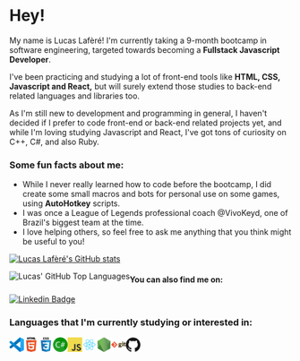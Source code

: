 # Hey!

My name is Lucas Lafèré! I'm currently taking a 9-month bootcamp in software engineering, targeted towards becoming a **Fullstack Javascript Developer**.


I've been practicing and studying a lot of front-end tools like **HTML, CSS, Javascript and React,** but will surely extend those studies to back-end related languages and libraries too.


As I'm still new to development and programming in general, I haven't decided if I prefer to code front-end or back-end related projects yet, and while I'm loving studying Javascript and React, I've got tons of curiosity on C++, C#, and also Ruby.

### Some fun facts about me:

- While I never really learned how to code before the bootcamp, I did create some small macros and bots for personal use on some games, using **AutoHotkey** scripts.
- I was once a League of Legends professional coach @VivoKeyd, one of Brazil's biggest team at the time.
- I love helping others, so feel free to ask me anything that you think might be useful to you!


[![Lucas Lafèré's GitHub stats](https://github-readme-stats.vercel.app/api?username=lucaslafere)](https://github.com/lucaslafere/github-readme-stats)

<img align="left" alt="Lucas' GitHub Top Languages" src="https://github-readme-stats.vercel.app/api/top-langs/?username=lucaslafere" />


#### You can also find me on:

[![Linkedin Badge](https://img.shields.io/badge/-LinkedIn-blue?style=flat-square&logo=Linkedin&logoColor=white&link=https://www.linkedin.com/in/lucaslafere/)](https://www.linkedin.com/in/lucaslafere/)

### Languages that I'm currently studying or interested in:

<img align="left" alt="Visual Studio Code" width="26px" src="https://raw.githubusercontent.com/github/explore/80688e429a7d4ef2fca1e82350fe8e3517d3494d/topics/visual-studio-code/visual-studio-code.png" />
<img align="left" alt="HTML5" width="26px" src="https://raw.githubusercontent.com/github/explore/80688e429a7d4ef2fca1e82350fe8e3517d3494d/topics/html/html.png" />
<img align="left" alt="CSS3" width="26px" src="https://raw.githubusercontent.com/github/explore/80688e429a7d4ef2fca1e82350fe8e3517d3494d/topics/css/css.png" />
<img align="left" alt="CSharp" width="26px" src="https://raw.githubusercontent.com/github/explore/80688e429a7d4ef2fca1e82350fe8e3517d3494d/topics/csharp/csharp.png" />
<img align="left" alt="JavaScript" width="26px" src="https://raw.githubusercontent.com/github/explore/80688e429a7d4ef2fca1e82350fe8e3517d3494d/topics/javascript/javascript.png" />
<img align="left" alt="React" width="26px" src="https://raw.githubusercontent.com/github/explore/80688e429a7d4ef2fca1e82350fe8e3517d3494d/topics/react/react.png" />
<img align="left" alt="Node.js" width="26px" src="https://raw.githubusercontent.com/github/explore/80688e429a7d4ef2fca1e82350fe8e3517d3494d/topics/nodejs/nodejs.png" />
<img align="left" alt="Git" width="26px" src="https://raw.githubusercontent.com/github/explore/80688e429a7d4ef2fca1e82350fe8e3517d3494d/topics/git/git.png" />
<img align="left" alt="GitHub" width="26px" src="https://raw.githubusercontent.com/github/explore/78df643247d429f6cc873026c0622819ad797942/topics/github/github.png" />

